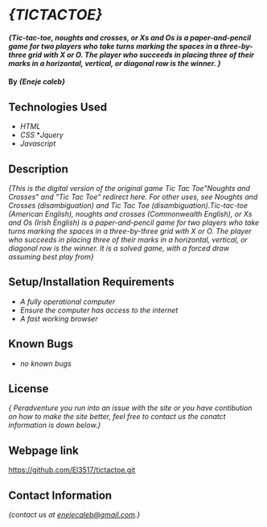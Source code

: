 # _{TICTACTOE}_

#### _{Tic-tac-toe, noughts and crosses, or Xs and Os is a paper-and-pencil game for two players who take turns marking the spaces in a three-by-three grid with X or O. The player who succeeds in placing three of their marks in a horizontal, vertical, or diagonal row is the winner. }_

#### By _**{Eneje caleb}**_

## Technologies Used

* _HTML_
* _CSS_
*_Jquery_
* _Javascript_

## Description

_{This is the digital version of the original game Tic Tac Toe"Noughts and Crosses" and "Tic Tac Toe" redirect here. For other uses, see Noughts and Crosses (disambiguation) and Tic Tac Toe (disambiguation).Tic-tac-toe (American English), noughts and crosses (Commonwealth English), or Xs and Os (Irish English) is a paper-and-pencil game for two players who take turns marking the spaces in a three-by-three grid with X or O. The player who succeeds in placing three of their marks in a horizontal, vertical, or diagonal row is the winner. It is a solved game, with a forced draw assuming best play from}_

## Setup/Installation Requirements

* _A fully operational computer_
* _Ensure the computer has access to the internet_
* _A fast working browser_




## Known Bugs

* _no known bugs_


## License

_{ Peradventure you run into an issue with the site or you have contibution on how to make the site better, feel free to contact us the conatct information is down below.}_

## Webpage link
https://github.com/El3517/tictactoe.git

## Contact Information

_{contact us at enejecaleb@gmail.com.}_
